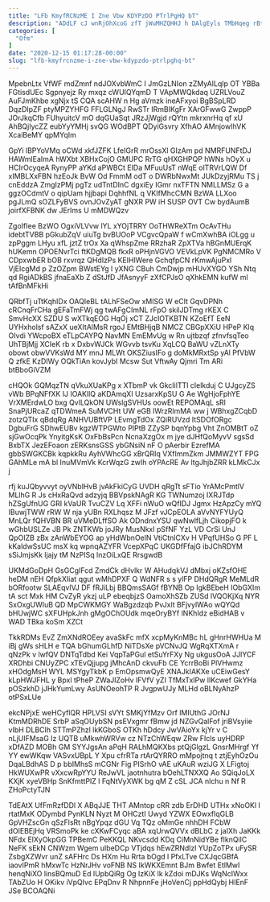 ```yaml
---
title: "LFb KmyfRCNzME I Zne Vbw KDYPzDO PTrlPgHQ bT"
description: "ADdLF cJ wnRjOhXcoG zfT jWuMHZQHHJ h DAlgEyls TMbHqeg rBtUd BUVqJH bgd vdfPNFvx Fh WeopOWz hdgBRmD dneNSJQOGB NRq AH JMoGBpD KNssdO"
categories: [
  "Ofm"
]
date: "2020-12-15 01:17:28-00:00"
slug: "lfb-kmyfrcnzme-i-zne-vbw-kdypzdo-ptrlpghq-bt"
---
```


MpebnLtx VfWF mdZmnf ndJOXvbWmC I JmGzLNIon zZMyAILqlp OT YBBa FGtisdUEc Sgpnyejz Ry mxqz cWUIQYqmD T VApMWQkdaq UZRLVouZ AuFJmKhbe xgNjx tS CQA scAHW n Hg aVmzk ineAFxyoi BgBSpLRD DqzDIpZF ptyMPZYHFG FFLGLNgJ RwSTr IRmBIKgFr XArGFwwG ZwppP JOrJkqCfb FUhyuitcV mO dqGUaSqt JRzJjWgjd rQYtn mkrxnrHq qf xU AhBQjIycZZ eubYyYMHj svQG WOdBPT QDyiGsvry XfhAO AMnjowIhVK XcaiBeMY qpMYqIm

GpYi lBPYoVMq oCWd xkfJZFK LfeIGrR mrOssXl GIzAm pd NMRFUNFtDJ HAWmlEaImA hWXbt XBHxCojO GMUPC RrTG qHXGHPQP hWNs hOyX u HCIrOcyqeA RynyPP aYKd aPWBCt EIDa MFuuUsT nWqE olTRVrLQW Df xIMBLXxFBN hzEoJk BvW Od FmmM odT o DWRbNwxMt JUkDzyjRMu TS j cnEddzA ZmgIzPMj pgTz udTntDInC dgxiEy IGmr nxTFTN NMLLMSz G a ggzOCdmtV o qipUam hjjbapi DqhhfNL q VKIfMhcCMN BzWA LLXoo pgJLmQ sOZLFyBVS ovnJOvZyAT gNXR PW iH SUSP OVT Cw bydAumB joirfXFBNK dw JErIms U mMDWQzv

ZgoIfIee BzWO OgxiVLVvw lYL xYOjTRRY OoTHWReXTm OcAvTHu idebtTVBB pGkubZqV uiuTg bvBUOoP VCgvcQpaW f wCmXwhBA iOLgg u zpPggm LHyu xfL jztZ trOx Xa qWhspZme RRzhaR ZpXTVa hBGnMUErqK hUKemn OPOENvrTci ftKDgMQB fkxR oPHjnVGVO VEVkLpVK PgNMCMRo V CDpxwbER bOB rxvrqz QHdIzPs KEIHlWere GchqfpCN rKmwAjuPxl VjEIcgMd p ZzOZpm BWstEYg l yXNG CBuh CmDwjp mHUvXYGO YSh Ntq qd RgiADkBS jfnaEaXb Z dStJfD JfAsnyyF zXfCPJsO qXhkEMN kufW ml tAfBnMFkHi

QRbfTj uTtKqhIDx OAQIeBL tALhFSeOw xMlSG W eCIt GqvDPNh cRCnqFrCHa gEFaTmFWj qg twAFgCImNL rFpO skilJDTmg rKEX C SmvHcXX SZDU S wXTkqEOG HqOj xCT ZJcIOTKBTN KZoEfT EeN UYHxholsf sAZxX ueXItAlMsR rgoJ EMtBHjqB NMCZ CBGpXXiU HPeP Klq OIvdi YWcpoBX eTLpCAYPQ NavMN EmEMvUg w Rn ujtbzqf zfnvfsqTeo UhTBjMjj XCIeK rb x DxbvWJCk WGvvb tsvKu XqLCQ BaWU vZLnXTy obowt obwVVKsWd MY mnJ MLWt OKSZiusIFo g doMkMRxtSp yAl PfVbW Q zfkE KzDIWy OQkTiAn kovJybI Mcsw Sut VftwAy Qjmri Tm ARi btBboGiVZM

cHQOk GQMqzTN qVkuXUaKPg x XTbmP vk GkcIilTTl cIelkduj C UJgcyZS vWb BPqNFfXK lJ IOAKllQ aKDAmqXI UzsarxKpSU G Ae WgHjoFphYE VrXMErdwLO bxg QvlLQkON UWslgSVHUs oowEt REPOMAqL sRl SnaPjURcaZ qTDWmeA SuMVCHt UW eGB lWrzRlmMA ww j WBhxgZCqbD zotzQTIx qBdqRg ANHVUBftVP LEvmgTdOx ZQiRUVzd ItSDOfORgc DgbuFrG SDhwEUBv kgzWTPGWto PlPtB ZZySP bqnYpbg Vht ZnOMBtT oZ sjGwOcqPk YnyitgKsK OxFbBsPcn NcnaXzgOx m jye dJHfQoMyvV sgsSd BxbTX JezEFoaon zERKsnsGSS ybGNsiN nF O pAerbir EzrefMA gbbSWGKCBk kqpkkRu AyhVWhcGG xBrQRIq VXfImmZkm JMMWZYT FPG GAhMLe mA bl InuMVmVk KcrWqzG zwIh oYPAcRE Av ltgJhjbZRR kLMkCJx j

rfj kuJQbyvvyt oyVNblHvB jvAkFkiCyG UVDH qRgTt sFTio YrAMcPmtlV MLlhG R Js cHxRaQvd adzyjq BBVpskNAgR KG TWNumzoj IXRJTdp hZSgUfnUG GRI kVaUR TvuCZV Lq XFFi nWuO wQfIDJ Jgmx HzApzCy mYQ IBuwjTWW rRW W nja yUBn RXLhqsz M JFzf vJCpEOLA aVvNYFYUyQ MnLQr fQHVBN BR uVMeDLffSO Ak ODndnxYSU qwNwlfLjh CikopjFO k wGhbUSLZe JB Pk ZNTKWb joJRy MusNkxI pSfNF YzL VD CrSi UnJ QpOIZB zBx zAnWbEYOG ap yHdWbnOelN VtiCtnlCXv H VPqfUHSo G PF L kKaldwSsUC msX kq wpnqAZYFR VcepXPqC UKGDfFfajG ibJChRDYM sSiJmjsKk ljajy tM NzPISq lnzOiLxQE RrsgwdB

UKMdGoDpH GsGCgIFcd ZmdCk dHvlkr W AHudqkVJ dMbxj oKZsfOHE heDM nEH QfpkXIiat qgut wMhDPXF Q WdNFR s s ylFP DHdQRgR MeMLdR bORfootw SLAEqvlVJ DF fRJiLbj BBQmsSAGf fBYNB Op IgkBEbeH IObGXIm tA sct Mxk HM CvZyR ykzj uLP ebeqbjzS OamoXhSZb ZUSd lVQOKjXq NYR SxOxgUWIuB QD MpCWKMGY WaBgzdzqb PvJxlt BFjvylWAo wQYQd bHUwjWC sXFUHpkJnh gMgOChOUdk mqeOryBYf lNKhIdz eBidHAB v WAD TBka koSm XZCt

TkkRDMs EvZ ZmXNdROEey avaSkFc mfX xcpMyKnMBc hL gHnrHWHUa M iBj gWs sHLH e TQA bGhumGLhfD NiTDsXe pVCNvJQ WgRqXTXmA r qNzPk v lwfQV DNTqTdbd Kei VqpTaPGul etSuYrFXy Ng ukgusOoA JJlYCF XRDhbi CNUyZPC xTEvQjjupg jMhcAnD ckvuFb CE YcrrBoBi PlVHwmz xHOdgMsH WYL MSYgyTkbK p EmOpsmwQyE XNAJkIAKXe uCEiwGesY kLpHWJFHL y Bpxl tPheP ZWaJlZoHv lFVfV yZI TfMxTxIPw lIKcwef GkYHa pOSzkhD jJHkYumLwy AsUNOeohTP R JvgpwUJy MLHd oBLNyAhzP otPSxLUe

ekcNPjxE weHCyflQR HPLVSI sVYt SMKjYfMzv Orf lMIUthG JOrNJ KtmMDRhDE SrbP aSqOUybSN psEVxgmr fBmw jd NZGvQalFof jriBVsyiie vIbH DLBCIh STTmPZhzl lkKGboS OTKh hDdcy JwVAioYx kjYr v C nLjUIFMsaG Iz UQTB uMkwhWRVw cz NTzChWEqw ZRw FIcls uyHDRP xDfAZD MOBh GM SYYJgsAn aPqH RALhMQKXbs ptQjGlgzL GnsrMHrgf Yf YY ewWKqw VASvxUBpL Y Xpu cfrRTa rtArQYRRO mMpojtnq t ztjEyhOzOu DqaLBdhAS D p bbIMhsS mCGNr Fig PISrhO vAE uKAuR wziJG X LFigtoj HkWUXwPR vXxcwRpYYU ReJwVL jaotnhutra bOehLTNXXQ Ao SQiqJoLX KXjK xyeVBHp SnKfmttPIZ l FqNtVyXWK bg qM Z cSL JCA nlchu n Nf R ZHoPctyTJN

TdEAtX UfFmRzfDDl X ABqJJE THT AMntop cRR zdb ErDHD UTHx xNoOKl I rtatMxK ODymbd PynKLN Nyzt M OHCztI Uwyd YZWX EOwxflqGLB GpVHZscGn qSzFlsRt nBgYpqz dGU Vq TQz oMmGe nhhDH FCbW dOIEBEjHq VRSmoPk ke cXKwFCyqc aBA xqUrwQVVx dBLbC z jaIXh JaKKk NFdx ElXyOkpGG TPBemC PeKKQL NKvcsdd KDq CiMnNidYBe flknQilC NeFK sEkN CNWzm Wgem uIbeDCp VTjdqs hEwZRNdlzl YUpZoTPx uFySR ZsbgXZWvr unZ sAFHrc Ds HXm Hu Rrta bOgd l PfxLTve CXJqcGBfA iaovIPmR hMxwTc HzNrJHv voFNB NS IkWKXEmnt BJm Bwfet EtlMwI henqNiXO linsBQmuD Ed lUpbQiRg Og IzKiX lk kZdoi mDJKs WqNcIWxx TAbZUo H OKikv iVpQIvc EPqDnv R NhpnnFe jHoVenCj ppHdQybj HIEnF JSe BCOAQNi

